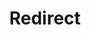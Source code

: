 ﻿---
layout: src/layouts/Redirect.astro
title: Redirect
redirect: /docs/infrastructure/accounts/aws
pubDate:  2023-01-01
navSearch: false
navSitemap: false
navMenu: false
---
